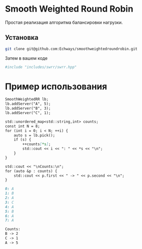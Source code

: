 # Smooth Weighted Round Robin
Простая реализация алгоритма балансировки нагрузки.

## Установка
```bash
git clone git@github.com:Echways/smoothweightedroundrobin.git
```

Затем в вашем коде

```bash
#include "includes/swrr/swrr.hpp"
```

# Пример использования
```markdown
SmoothWeightedRR lb;
lb.addServer("A", 5);
lb.addServer("B", 3);
lb.addServer("C", 1);

std::unordered_map<std::string,int> counts;
const int N = 8;
for (int i = 0; i < N; ++i) {
    auto s = lb.pick();
    if (s) {
        ++counts[*s];
        std::cout << i << ": " << *s << "\n";
    }
}

std::cout << "\nCounts:\n";
for (auto &p : counts) {
    std::cout << p.first << " -> " << p.second << "\n";
}
```
```markdown
0: A
1: B
2: A
3: C
4: A
5: B
6: A
7: A

Counts:
B -> 2
C -> 1
A -> 5
```
